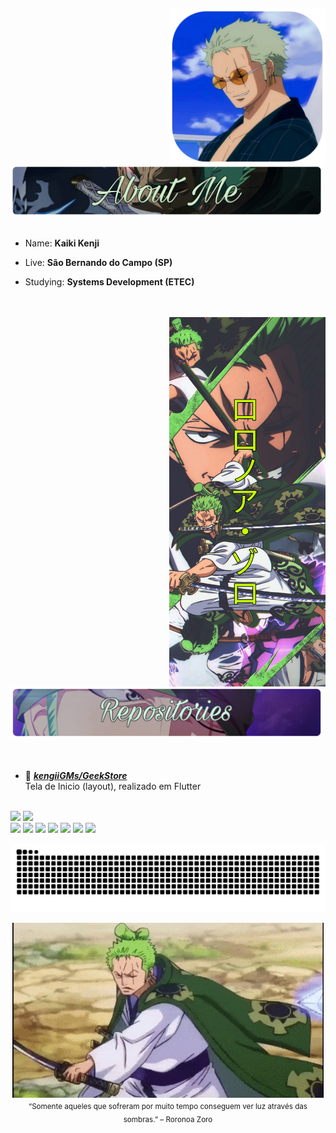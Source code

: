 ## 
<div>
   
   <img src="img/IconZoroB.png" width="250" align="right" />
   <br/>
   <br/>
   
   <div align="start">
   <img src="img/AboutMeZoro.png" width="500"/>
   </div>
   
   <br/>
   
   
   <div>
   
- Name: **Kaiki Kenji** 

- Live: **São Bernando do Campo (SP)**

- Studying: **Systems Development (ETEC)**

   </div>

   <br/>
   <br/>

   
   <div align="center">
      <img src="img/bannerZoro.jpg" width="250" align="right" />
   </div>
   <br/>
   
   <div align="start">
      <img src="img/RepositoriesZoro.png" width="500"/>
   </div>
  
  </br> 
  </br> 
  
  
   
* 📗 [***kengiiGMs/GeekStore***](https://github.com/kengiiGMs/GeekStore.git) <br/>
 Tela de Inicio (layout), realizado em Flutter
 

</br>
  
<div> 
   <img height="170px" src="https://github-readme-stats.vercel.app/api?username=KengiiGMs&show_icons=true&theme=algolia">
   <img height="170px" src="https://github-readme-stats.vercel.app/api/top-langs/?username=KengiiGMs&layout=compact&theme=algolia">  
</div>
<div > 
    <img height="40px" src="https://cdn.jsdelivr.net/gh/devicons/devicon/icons/html5/html5-original.svg" />
        <img height="40px" src="https://cdn.jsdelivr.net/gh/devicons/devicon/icons/css3/css3-plain-wordmark.svg" />
        <img height="40px" src="https://cdn.jsdelivr.net/gh/devicons/devicon/icons/javascript/javascript-original.svg" />
        <img height="40px" src="https://cdn.jsdelivr.net/gh/devicons/devicon/icons/bootstrap/bootstrap-original.svg" />
        <img height="40px" src="https://cdn.jsdelivr.net/gh/devicons/devicon/icons/php/php-original.svg" />
        <img height="40px" src="https://cdn.jsdelivr.net/gh/devicons/devicon/icons/csharp/csharp-plain.svg" />
        <img height="40px" src="https://cdn.jsdelivr.net/gh/devicons/devicon/icons/dart/dart-plain.svg" />
        
 ![Snake animation](https://github.com/KengiiGMs/KengiiGMs/blob/output/github-contribution-grid-snake.svg)
 
</div>

</div>


<p align="center">
   <img src="img/zoro.gif" align="center"><br/>
   <sub> “Somente aqueles que sofreram por muito tempo conseguem ver luz através das sombras.” – Roronoa Zoro</sub>
</p>




 
